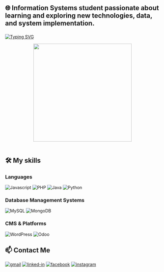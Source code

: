 ## 🌐 Information Systems student passionate about learning and exploring new technologies, data, and system implementation.

###
[![Typing SVG](https://readme-typing-svg.herokuapp.com?font=Fira+Code&duration=2000&pause=1000&color=172AC5&width=435&lines=Hi+travelers%2C;How's+it+going%3F;I'm+Thinh%2C;You+are+in+my+Github+profile%2C;Feel+free+to+wander+around+%3C3)](https://git.io/typing-svg)
<div align="center">
  <img height="320" src="https://user-images.githubusercontent.com/74038190/216654095-6f6772e4-e433-4bba-9164-1ca6f463ac3f.gif"/>
</div>
<br>

## 🛠️ My skills

### Languages
  ![Javascript](https://img.shields.io/badge/JavaScript-323330?style=for-the-badge&logo=javascript&logoColor=F7DF1E)
  ![PHP](https://img.shields.io/badge/php-%23777BB4.svg?style=for-the-badge&logo=php&logoColor=white)
  ![Java](https://img.shields.io/badge/java-%23ED8B00.svg?style=for-the-badge&logo=openjdk&logoColor=white)
  ![Python](https://img.shields.io/badge/Python-3776AB?style=for-the-badge&logo=python&logoColor=fff)

### Database Management Systems
  ![MySQL](https://img.shields.io/badge/MySQL-4479A1?style=for-the-badgelogo=mysql&logoColor=fff)
  ![MongoDB](https://img.shields.io/badge/MongoDB-%234ea94b.svg?style=for-the-badgelogo=mongodb&logoColor=white)

### CMS & Platforms
  ![WordPress](https://img.shields.io/badge/WordPress-%2321759B.svg?style=for-the-badge&logo=wordpress&logoColor=white)
  ![Odoo](https://img.shields.io/badge/Odoo-714B67?style=for-the-badge&logo=Odoo&logoColor=fff)
<br>

## 📫 Contact Me
[![gmail](https://img.shields.io/badge/Gmail-D14836?style=for-the-badge&logo=Gmail&logoColor=white)](mailto:vminhthinh03@gmail.com)
[![linked-in](https://img.shields.io/badge/Linked_In-0077B5?style=for-the-badge&logo=LinkedIn&logoColor=white)](https://www.linkedin.com/in/minhthinhh/)
[![facebook](https://img.shields.io/badge/Facebook-%231877F2.svg?style=for-the-badge&logo=Facebook&logoColor=white)](https://www.facebook.com/vominhthinh.9/)
[![instagram](https://img.shields.io/badge/Instagram-E4405F?style=for-the-badge&logo=instagram&logoColor=white)](https://www.instagram.com/thinhhnim/)







